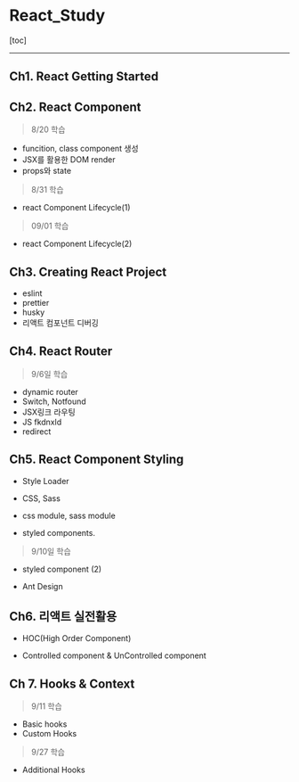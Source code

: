 # React_Study

[toc]

---

## Ch1. React Getting Started 



## Ch2. React Component 

> 8/20 학습

- funcition, class component 생성    
- JSX를 활용한 DOM render  
- props와 state  

> 8/31 학습

- react Component Lifecycle(1)

> 09/01 학습

- react Component Lifecycle(2)



## Ch3. Creating React Project

- eslint
- prettier
- husky
- 리액트 컴포넌트 디버깅 



## Ch4. React Router

> 9/6일 학습

- dynamic router
- Switch, Notfound
- JSX링크 라우팅
- JS fkdnxld
- redirect



## Ch5. React Component Styling

- Style Loader

- CSS, Sass
- css module, sass module

- styled components. 

> 9/10일 학습

- styled component (2)

- Ant Design



## Ch6. 리액트 실전활용

- HOC(High Order Component)

- Controlled component & UnControlled component



## Ch 7. Hooks & Context

> 9/11 학습

- Basic hooks
- Custom Hooks



> 9/27 학습

- Additional Hooks

 

